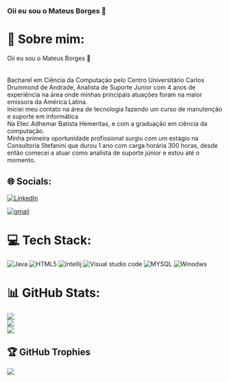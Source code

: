 ### Oii eu sou o Mateus Borges 👋



# 💫 Sobre mim:
Oii eu sou o Mateus Borges 👋<br><br><br>Bacharel em Ciência da Computação pelo Centro Universitário Carlos Drummond de Andrade, Analista de Suporte Junior com 4 anos de experiência na área onde minhas principais atuações foram na maior emissora da América Latina.<br>Iniciei meu contato na área de tecnologia fazendo um curso de manutenção e suporte em informática <br>Na Etec Adhemar Batista Hemeritas, e com a graduação em ciência da computação.<br>Minha primeira oportunidade profissional surgiu com um estágio na Consultoria Stefanini que durou 1 ano com carga horária 300 horas, desde então comecei a atuar como analista de suporte júnior e estou até o momento.


## 🌐 Socials:
[![LinkedIn](https://img.shields.io/badge/LinkedIn-%230077B5.svg?logo=linkedin&logoColor=white)](https://linkedin.com/in/https://www.linkedin.com/in/mateus-borges-ferreira/) 

[![gmail](https://img.shields.io/badge/Gmail-D14836?style=for-the-badge&logo=gmail&logoColor=white)](https://is.gd/nYPWf1
)

# 💻 Tech Stack:
![Java](https://img.shields.io/badge/java-%23ED8B00.svg?style=for-the-badge&logo=java&logoColor=white) ![HTML5](https://img.shields.io/badge/html5-%23E34F26.svg?style=for-the-badge&logo=html5&logoColor=white) ![intellij](https://img.shields.io/badge/IntelliJ_IDEA-000000.svg?style=for-the-badge&logo=intellij-idea&logoColor=white) ![Visual studio code](https://img.shields.io/badge/Visual_Studio_Code-0078D4?style=for-the-badge&logo=visual%20studio%20code&logoColor=white) ![MYSQL](https://img.shields.io/badge/MySQL-00000F?style=for-the-badge&logo=mysql&logoColor=white) ![Winodws](https://img.shields.io/badge/Windows-0078D6?style=for-the-badge&logo=windows&logoColor=white)
# 📊 GitHub Stats:
![](https://github-readme-stats.vercel.app/api?username=MateusBorges07&theme=blueberry&hide_border=false&include_all_commits=true&count_private=false)<br/>
![](https://github-readme-streak-stats.herokuapp.com/?user=MateusBorges07&theme=blueberry&hide_border=false)<br/>
![](https://github-readme-stats.vercel.app/api/top-langs/?username=MateusBorges07&theme=blueberry&hide_border=false&include_all_commits=true&count_private=false&layout=compact)

## 🏆 GitHub Trophies
![](https://github-profile-trophy.vercel.app/?username=MateusBorges07&theme=discord&no-frame=false&no-bg=false&margin-w=4)

<!-- Proudly created with GPRM ( https://gprm.itsvg.in ) -->




